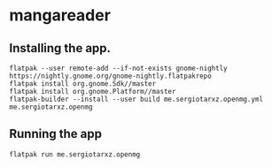 # mangareader

## Installing the app.

```shell
flatpak --user remote-add --if-not-exists gnome-nightly https://nightly.gnome.org/gnome-nightly.flatpakrepo 
flatpak install org.gnome.Sdk//master
flatpak install org.gnome.Platform//master
flatpak-builder --install --user build me.sergiotarxz.openmg.yml me.sergiotarxz.openmg

```

## Running the app

```shell
flatpak run me.sergiotarxz.openmg
```
